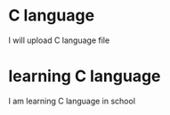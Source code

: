 # C language
I will upload C language file

# learning C language 
I am learning C language in school
